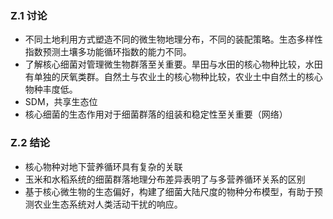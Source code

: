 ### Z.1 讨论
- 不同土地利用方式塑造不同的微生物地理分布，不同的装配策略。生态多样性指数预测土壤多功能循环指数的能力不同。
- 了解核心细菌对管理微生物群落至关重要。旱田与水田的核心物种比较，水田有单独的厌氧类群。自然土与农业土的核心物种比较，农业土中自然土的核心物种丰度低。
- SDM，共享生态位
- 核心细菌的生态作用对于细菌群落的组装和稳定性至关重要（网络）
### Z.2 结论
- 核心物种对地下营养循环具有复杂的关联
- 玉米和水稻系统的细菌群落地理分布差异表明了与多营养循环关系的区别
- 基于核心微生物的生态偏好，构建了细菌大陆尺度的物种分布模型，有助于预测农业生态系统对人类活动干扰的响应。
